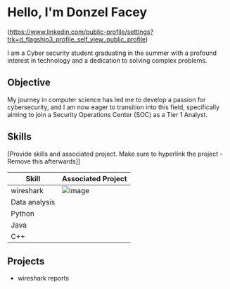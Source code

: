 # Hello, I'm Donzel Facey
(https://www.linkedin.com/public-profile/settings?trk=d_flagship3_profile_self_view_public_profile) 
 

I am a Cyber security student graduating in the summer with a profound interest in technology and a dedication to solving complex problems.

## Objective
 

My journey in computer science has led me to develop a passion for cybersecurity, and I am now eager to transition into this field, specifically aiming to join a Security Operations Center (SOC) as a Tier 1 Analyst.

## Skills
[Provide skills and associated project. Make sure to hyperlink the project - Remove this afterwards]]

| Skill                                         | Associated Project         |
|-----------------------------------------------|----------------------------|
|   wireshark |![image](https://github.com/user-attachments/assets/2d201a22-48f4-49cb-befe-52dbb5f872f7)
|Data analysis       |[  ](https://www.linkedin.com/feed/update/urn:li:activity:7289712555890012160/)|
| Python   
| Java  
|  C++ 

  ## Projects
-  wireshark reports 

